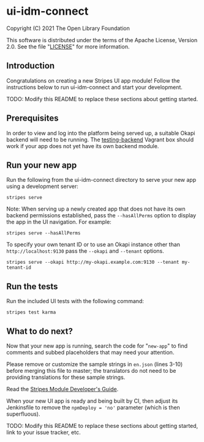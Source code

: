 # ui-idm-connect

Copyright (C) 2021 The Open Library Foundation

This software is distributed under the terms of the Apache License, Version 2.0. See the file "[LICENSE](LICENSE)" for more information.

## Introduction

Congratulations on creating a new Stripes UI app module!  Follow the instructions below to run ui-idm-connect and start your development.

TODO: Modify this README to replace these sections about getting started.

## Prerequisites

In order to view and log into the platform being served up, a suitable Okapi backend will need to be running. The [testing-backend](https://app.vagrantup.com/folio/boxes/testing-backend) Vagrant box should work if your app does not yet have its own backend module.

## Run your new app

Run the following from the ui-idm-connect directory to serve your new app using a development server:
```
stripes serve
```

Note: When serving up a newly created app that does not have its own backend permissions established, pass the `--hasAllPerms` option to display the app in the UI navigation. For example:
```
stripes serve --hasAllPerms
```

To specify your own tenant ID or to use an Okapi instance other than `http://localhost:9130` pass the `--okapi` and `--tenant` options.
```
stripes serve --okapi http://my-okapi.example.com:9130 --tenant my-tenant-id
```

## Run the tests

Run the included UI tests with the following command:
```
stripes test karma
```

## What to do next?

Now that your new app is running, search the code for "`new-app`" to find comments and subbed placeholders that may need your attention.

Please remove or customize the sample strings in `en.json` (lines 3-10) before merging this file to master; the translators do not need to be providing translations for these sample strings.

Read the [Stripes Module Developer's Guide](https://github.com/folio-org/stripes/blob/master/doc/dev-guide.md).

When your new UI app is ready and being built by CI, then adjust its Jenkinsfile to remove the `npmDeploy = 'no'` parameter (which is then superfluous).

TODO: Modify this README to replace these sections about getting started, link to your issue tracker, etc.

